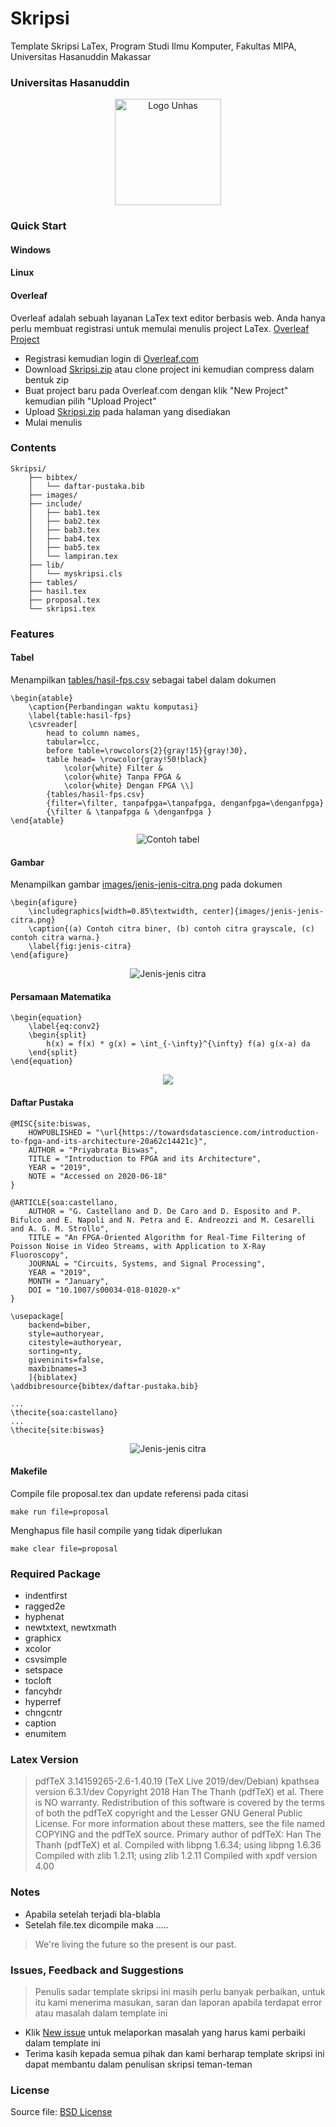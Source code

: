 # Skripsi
Template Skripsi LaTex, Program Studi Ilmu Komputer, Fakultas MIPA, Universitas Hasanuddin Makassar


### Universitas Hasanuddin
<p align="center">
    <img alt="Logo Unhas" src="https://raw.githubusercontent.com/dirsulaiman/Skripsi/master/images/logoUH-tumbnail.png" width="170px">
</p>



### Quick Start
#### Windows
#### Linux
#### Overleaf
Overleaf adalah sebuah layanan LaTex text editor berbasis web. Anda hanya perlu membuat registrasi untuk memulai menulis project LaTex. [Overleaf Project](https://www.overleaf.com/read/xvdzphmvntrb)
- Registrasi kemudian login di [Overleaf.com](https://www.overleaf.com/login)
- Download [Skripsi.zip](https://github.com/dirsulaiman/Skripsi/files/5500599/Skripsi_v0.1.zip) atau clone project ini kemudian compress dalam bentuk zip
- Buat project baru pada Overleaf.com dengan klik "New Project" kemudian pilih "Upload Project"
- Upload [Skripsi.zip](https://github.com/dirsulaiman/Skripsi/files/5500599/Skripsi_v0.1.zip) pada halaman yang disediakan
- Mulai menulis



### Contents

```
Skripsi/
    ├── bibtex/
    │   └── daftar-pustaka.bib
    ├── images/
    ├── include/
    │   ├── bab1.tex
    │   ├── bab2.tex
    │   ├── bab3.tex
    │   ├── bab4.tex
    │   ├── bab5.tex
    │   └── lampiran.tex
    ├── lib/
    │   └── myskripsi.cls
    ├── tables/
    ├── hasil.tex
    ├── proposal.tex
    └── skripsi.tex
```


### Features
#### Tabel
Menampilkan [tables/hasil-fps.csv](https://github.com/dirsulaiman/Skripsi/blob/master/tables/hasil-fps.csv) sebagai tabel dalam dokumen
```
\begin{atable}
    \caption{Perbandingan waktu komputasi}
    \label{table:hasil-fps}
    \csvreader[
        head to column names,
        tabular=lcc,
        before table=\rowcolors{2}{gray!15}{gray!30},
        table head= \rowcolor{gray!50!black} 
            \color{white} Filter & 
            \color{white} Tanpa FPGA & 
            \color{white} Dengan FPGA \\]
        {tables/hasil-fps.csv}
        {filter=\filter, tanpafpga=\tanpafpga, denganfpga=\denganfpga}
        {\filter & \tanpafpga & \denganfpga }
\end{atable}
```
<p align="center">
    <img alt="Contoh tabel" src="https://raw.githubusercontent.com/dirsulaiman/Skripsi/master/images/contoh-tabel.png">
</p>

#### Gambar
Menampilkan gambar [images/jenis-jenis-citra.png](https://github.com/dirsulaiman/Skripsi/blob/master/tables/hasil-fps.csv) pada dokumen
```
\begin{afigure}
    \includegraphics[width=0.85\textwidth, center]{images/jenis-jenis-citra.png}
    \caption{(a) Contoh citra biner, (b) contoh citra grayscale, (c) contoh citra warna.}
    \label{fig:jenis-citra}
\end{afigure}
```
<p align="center">
    <img alt="Jenis-jenis citra" src="https://raw.githubusercontent.com/dirsulaiman/Skripsi/master/images/contoh-gambar.png">
</p>

#### Persamaan Matematika
```
\begin{equation}
    \label{eq:conv2}
    \begin{split}
        h(x) = f(x) * g(x) = \int_{-\infty}^{\infty} f(a) g(x-a) da
    \end{split}
\end{equation}
```
<p align="center">
<img src="https://render.githubusercontent.com/render/math?math=h(x) = f(x) * g(x) = \int_{-\infty}^{\infty} f(a) g(x-a) da">
</p>


#### Daftar Pustaka
```
@MISC{site:biswas,
    HOWPUBLISHED = "\url{https://towardsdatascience.com/introduction-to-fpga-and-its-architecture-20a62c14421c}",
    AUTHOR = "Priyabrata Biswas",
    TITLE = "Introduction to FPGA and its Architecture",
	YEAR = "2019",
	NOTE = "Accessed on 2020-06-18"
}

@ARTICLE{soa:castellano,
    AUTHOR = "G. Castellano and D. De Caro and D. Esposito and P. Bifulco and E. Napoli and N. Petra and E. Andreozzi and M. Cesarelli and A. G. M. Strollo",
    TITLE = "An FPGA-Oriented Algorithm for Real-Time Filtering of Poisson Noise in Video Streams, with Application to X-Ray Fluoroscopy",
    JOURNAL = "Circuits, Systems, and Signal Processing",
    YEAR = "2019",
    MONTH = "January",
    DOI = "10.1007/s00034-018-01020-x"
}
```
```
\usepackage[
    backend=biber,
    style=authoryear,
    citestyle=authoryear,
    sorting=nty,
    giveninits=false,
    maxbibnames=3
    ]{biblatex}
\addbibresource{bibtex/daftar-pustaka.bib}
```
```
...
\thecite{soa:castellano}
...
\thecite{site:biswas}
```

<p align="center">
    <img alt="Jenis-jenis citra" src="https://raw.githubusercontent.com/dirsulaiman/Skripsi/master/images/contoh-daftar-pustaka.png">
</p>

#### Makefile
Compile file proposal.tex dan update referensi pada citasi
```
make run file=proposal
```
Menghapus file hasil compile yang tidak diperlukan 
```
make clear file=proposal
```

### Required Package
- indentfirst
- ragged2e
- hyphenat
- newtxtext, newtxmath
- graphicx
- xcolor
- csvsimple
- setspace
- tocloft
- fancyhdr
- hyperref
- chngcntr
- caption
- enumitem


### Latex Version
>pdfTeX 3.14159265-2.6-1.40.19 (TeX Live 2019/dev/Debian)
>kpathsea version 6.3.1/dev
>Copyright 2018 Han The Thanh (pdfTeX) et al.
>There is NO warranty.  Redistribution of this software is
>covered by the terms of both the pdfTeX copyright and
>the Lesser GNU General Public License.
>For more information about these matters, see the file
>named COPYING and the pdfTeX source.
>Primary author of pdfTeX: Han The Thanh (pdfTeX) et al.
>Compiled with libpng 1.6.34; using libpng 1.6.36
>Compiled with zlib 1.2.11; using zlib 1.2.11
>Compiled with xpdf version 4.00


### Notes
- Apabila setelah terjadi bla-blabla
- Setelah file.tex dicompile maka .....

> We're living the future so
> the present is our past.

### Issues, Feedback and Suggestions
> Penulis sadar template skripsi ini masih perlu banyak perbaikan, untuk itu kami menerima masukan, saran dan laporan apabila terdapat error atau masalah dalam template ini
- Klik [New issue](https://github.com/dirsulaiman/Skripsi/issues/new) untuk melaporkan masalah yang harus kami perbaiki dalam template ini
- Terima kasih kepada semua pihak dan kami berharap template skripsi ini dapat membantu dalam penulisan skripsi teman-teman

### License
Source file: [BSD License](https://github.com/dirsulaiman/Skripsi/blob/master/LICENSE)